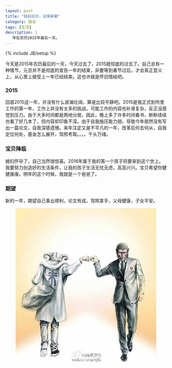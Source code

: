 ```yaml
---
layout: post
title: "辞别旧岁，迎来新朝"
category: 随谈
tags: [生活]
description: |
   写在农历2015年最后一天。
---
```

{% include JB/setup %}

   今天是2015年农历最后的一天，今天过去了，2015就彻底的过去了。自己总有一种情节，元旦并不是彻底的宣告一年的结束，非要等到春节过后，才会真正意义上，从心里上接受上一年已经结束。这也许就是怀旧情结吧。
   
### 2015
  回首2015这一年，并没有什么波澜壮阔，算是比较平静吧。2015是我正式到所里工作的第一年，工作上并没有太多的挑战，可能工作的内容也补肾复杂，反正没感觉到压力。由于大多时间都是两地分居，因此，晚上多了许多时间看书，断断续续也看了好几本了，但内容却印象不深。由于自我施压能力弱，导致今年居然没有写出一篇论文，自我深感遗憾。来年注定又是不平凡的一年，改革后何去何从，自我定位何处，基金怎么展开，驾照考取。。。。千头万绪。
    
### 宝贝降临
   媳妇怀孕了，自己当然很惊喜。2016年属于我的第一个孩子将要来到这个世上。我要努力创造好的生活条件，让我的孩子生活无忧无虑，高高兴兴。宝贝希望你健健康康。明年的这个时候，我就是一个爸爸了。
   
### 期望
   新的一年，期望自己事业顺利，论文有成，驾照拿手，父母健康，子女平安。  

<div align="center"> <p><img src="/assets/images/2016-02-07.jpg" title="新年"  /></p> </div>
